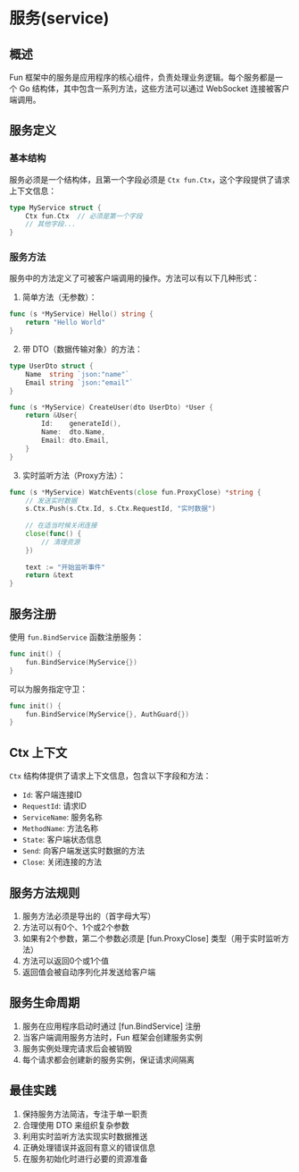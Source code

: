 # 服务(service)

## 概述

Fun 框架中的服务是应用程序的核心组件，负责处理业务逻辑。每个服务都是一个 Go 结构体，其中包含一系列方法，这些方法可以通过 WebSocket 连接被客户端调用。

## 服务定义

### 基本结构

服务必须是一个结构体，且第一个字段必须是 `Ctx fun.Ctx`，这个字段提供了请求上下文信息：

```go
type MyService struct {
    Ctx fun.Ctx  // 必须是第一个字段
    // 其他字段...
}
```


### 服务方法

服务中的方法定义了可被客户端调用的操作。方法可以有以下几种形式：

1. 简单方法（无参数）：
```go
func (s *MyService) Hello() string {
    return "Hello World"
}
```



2. 带 DTO（数据传输对象）的方法：
```go
type UserDto struct {
    Name  string `json:"name"`
    Email string `json:"email"`
}

func (s *MyService) CreateUser(dto UserDto) *User {
    return &User{
        Id:    generateId(),
        Name:  dto.Name,
        Email: dto.Email,
    }
}
```


3. 实时监听方法（Proxy方法）：
```go
func (s *MyService) WatchEvents(close fun.ProxyClose) *string {
    // 发送实时数据
    s.Ctx.Push(s.Ctx.Id, s.Ctx.RequestId, "实时数据")
        
    // 在适当时候关闭连接
    close(func() {
        // 清理资源
    })
    
    text := "开始监听事件"
    return &text
}
```


## 服务注册

使用 `fun.BindService` 函数注册服务：

```go
func init() {
    fun.BindService(MyService{})
}
```


可以为服务指定守卫：

```go
func init() {
    fun.BindService(MyService{}, AuthGuard{})
}
```


## Ctx 上下文

`Ctx` 结构体提供了请求上下文信息，包含以下字段和方法：

- `Id`: 客户端连接ID
- `RequestId`: 请求ID
- `ServiceName`: 服务名称
- `MethodName`: 方法名称
- `State`: 客户端状态信息
- `Send`: 向客户端发送实时数据的方法
- `Close`: 关闭连接的方法


## 服务方法规则

1. 服务方法必须是导出的（首字母大写）
2. 方法可以有0个、1个或2个参数
3. 如果有2个参数，第二个参数必须是 [fun.ProxyClose] 类型（用于实时监听方法）
4. 方法可以返回0个或1个值
5. 返回值会被自动序列化并发送给客户端

## 服务生命周期

1. 服务在应用程序启动时通过 [fun.BindService] 注册
2. 当客户端调用服务方法时，Fun 框架会创建服务实例
3. 服务实例处理完请求后会被销毁
4. 每个请求都会创建新的服务实例，保证请求间隔离

## 最佳实践

1. 保持服务方法简洁，专注于单一职责
2. 合理使用 DTO 来组织复杂参数
3. 利用实时监听方法实现实时数据推送
4. 正确处理错误并返回有意义的错误信息
5. 在服务初始化时进行必要的资源准备
